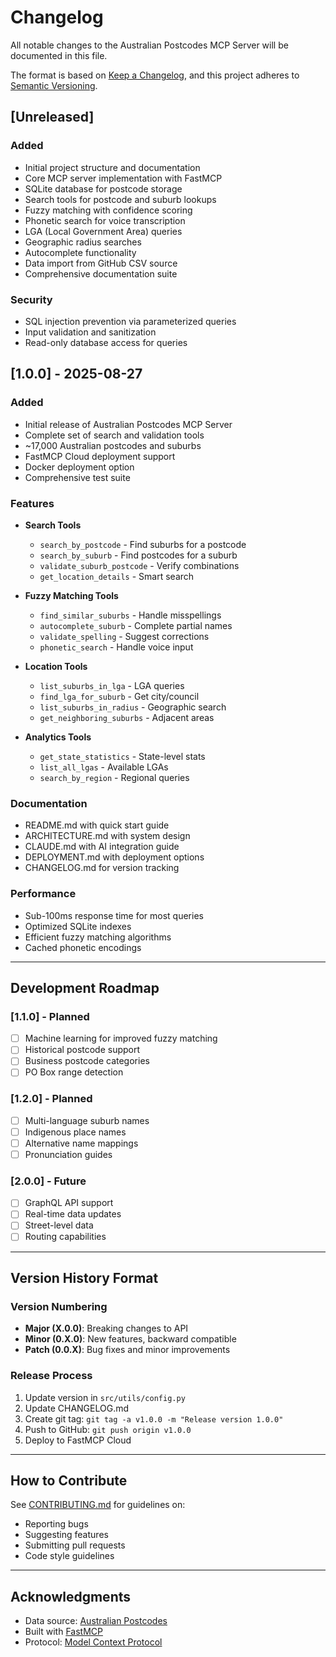 # Changelog

All notable changes to the Australian Postcodes MCP Server will be documented in this file.

The format is based on [Keep a Changelog](https://keepachangelog.com/en/1.0.0/),
and this project adheres to [Semantic Versioning](https://semver.org/spec/v2.0.0.html).

## [Unreleased]

### Added
- Initial project structure and documentation
- Core MCP server implementation with FastMCP
- SQLite database for postcode storage
- Search tools for postcode and suburb lookups
- Fuzzy matching with confidence scoring
- Phonetic search for voice transcription
- LGA (Local Government Area) queries
- Geographic radius searches
- Autocomplete functionality
- Data import from GitHub CSV source
- Comprehensive documentation suite

### Security
- SQL injection prevention via parameterized queries
- Input validation and sanitization
- Read-only database access for queries

## [1.0.0] - 2025-08-27

### Added
- Initial release of Australian Postcodes MCP Server
- Complete set of search and validation tools
- ~17,000 Australian postcodes and suburbs
- FastMCP Cloud deployment support
- Docker deployment option
- Comprehensive test suite

### Features
- **Search Tools**
  - `search_by_postcode` - Find suburbs for a postcode
  - `search_by_suburb` - Find postcodes for a suburb
  - `validate_suburb_postcode` - Verify combinations
  - `get_location_details` - Smart search

- **Fuzzy Matching Tools**
  - `find_similar_suburbs` - Handle misspellings
  - `autocomplete_suburb` - Complete partial names
  - `validate_spelling` - Suggest corrections
  - `phonetic_search` - Handle voice input

- **Location Tools**
  - `list_suburbs_in_lga` - LGA queries
  - `find_lga_for_suburb` - Get city/council
  - `list_suburbs_in_radius` - Geographic search
  - `get_neighboring_suburbs` - Adjacent areas

- **Analytics Tools**
  - `get_state_statistics` - State-level stats
  - `list_all_lgas` - Available LGAs
  - `search_by_region` - Regional queries

### Documentation
- README.md with quick start guide
- ARCHITECTURE.md with system design
- CLAUDE.md with AI integration guide
- DEPLOYMENT.md with deployment options
- CHANGELOG.md for version tracking

### Performance
- Sub-100ms response time for most queries
- Optimized SQLite indexes
- Efficient fuzzy matching algorithms
- Cached phonetic encodings

---

## Development Roadmap

### [1.1.0] - Planned
- [ ] Machine learning for improved fuzzy matching
- [ ] Historical postcode support
- [ ] Business postcode categories
- [ ] PO Box range detection

### [1.2.0] - Planned
- [ ] Multi-language suburb names
- [ ] Indigenous place names
- [ ] Alternative name mappings
- [ ] Pronunciation guides

### [2.0.0] - Future
- [ ] GraphQL API support
- [ ] Real-time data updates
- [ ] Street-level data
- [ ] Routing capabilities

---

## Version History Format

### Version Numbering
- **Major (X.0.0)**: Breaking changes to API
- **Minor (0.X.0)**: New features, backward compatible
- **Patch (0.0.X)**: Bug fixes and minor improvements

### Release Process
1. Update version in `src/utils/config.py`
2. Update CHANGELOG.md
3. Create git tag: `git tag -a v1.0.0 -m "Release version 1.0.0"`
4. Push to GitHub: `git push origin v1.0.0`
5. Deploy to FastMCP Cloud

---

## How to Contribute

See [CONTRIBUTING.md](CONTRIBUTING.md) for guidelines on:
- Reporting bugs
- Suggesting features
- Submitting pull requests
- Code style guidelines

---

## Acknowledgments

- Data source: [Australian Postcodes](https://github.com/matthewproctor/australianpostcodes)
- Built with [FastMCP](https://github.com/jlowin/fastmcp)
- Protocol: [Model Context Protocol](https://modelcontextprotocol.io)